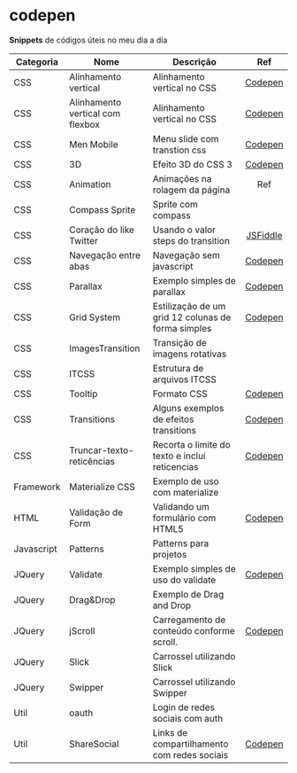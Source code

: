 # codepen
**Snippets** de códigos úteis no meu dia a dia

| Categoria | Nome | Descrição | Ref |
| --- | --- | --- | :---: |
| CSS | Alinhamento vertical | Alinhamento vertical no CSS | [Codepen](http://codepen.io/robertourias/pen/MaYpGY) |
| CSS | Alinhamento vertical com flexbox | Alinhamento vertical no CSS | [Codepen](http://codepen.io/robertourias/pen/RaNBXP) |
| CSS | Men Mobile | Menu slide com transtion css | [Codepen](http://codepen.io/robertourias/pen/KdwWoO) |
| CSS | 3D | Efeito 3D do CSS 3 | [Codepen](http://codepen.io/robertourias/pen/RGwpkW) |
| CSS | Animation | Animações na rolagem da página | Ref |
| CSS | Compass Sprite | Sprite com compass |  |
| CSS | Coração do like Twitter | Usando o valor steps do transition | [JSFiddle](http://jsfiddle.net/tableless/jk7zvh26/?utm_source=website&utm_medium=embed&utm_campaign=jk7zvh26) |
| CSS | Navegação entre abas | Navegação sem javascript | [Codepen](http://codepen.io/robertourias/pen/BoyWxv) |
| CSS | Parallax | Exemplo simples de parallax | [Codepen](http://codepen.io/robertourias/pen/wKbrRa) |
| CSS | Grid System | Estilização de um grid 12 colunas de forma simples | [Codepen](http://codepen.io/robertourias/pen/LRYWBY) |
| CSS | ImagesTransition | Transição de imagens rotativas |  |
| CSS | ITCSS | Estrutura de arquivos ITCSS |  |
| CSS | Tooltip | Formato CSS | [Codepen](http://codepen.io/robertourias/pen/ZbYejb) |
| CSS | Transitions | Alguns exemplos de efeitos transitions | [Codepen](http://codepen.io/robertourias/pen/JKVPZq) |
| CSS | Truncar-texto-reticências | Recorta o limite do texto e incluí reticencias | [Codepen](http://codepen.io/robertourias/pen/bVNqKZ) |
| Framework | Materialize CSS | Exemplo de uso com materialize |  |
| HTML | Validação de Form | Validando um formulário com HTML5 | [Codepen](http://codepen.io/robertourias/pen/yYyMKL) |
| Javascript | Patterns | Patterns para projetos |  |
| JQuery | Validate | Exemplo simples de uso do validate | [Codepen](http://codepen.io/robertourias/pen/vNExRd) |
| JQuery | Drag&Drop | Exemplo de Drag and Drop |  |
| JQuery | jScroll | Carregamento de conteúdo conforme scroll. | [Codepen](http://codepen.io/robertourias/pen/pjvKoj) |
| JQuery | Slick | Carrossel utilizando Slick |  |
| JQuery | Swipper | Carrossel utilizando Swipper |  |
| Util | oauth | Login de redes sociais com auth |  |
| Util | ShareSocial | Links de compartilhamento com redes sociais | [Codepen](http://codepen.io/robertourias/pen/mAdWKE) |
